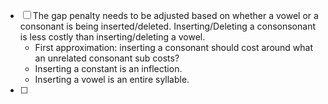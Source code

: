 - [ ] The gap penalty needs to be adjusted based on whether a vowel or a consonant is being inserted/deleted. Inserting/Deleting a consonsonant is less costly than inserting/deleting a vowel.
  - First approximation: inserting a consonant should cost around what an unrelated consonant sub costs?
  - Inserting a constant is an inflection.
  - Inserting a vowel is an entire syllable. 
- [ ] 
